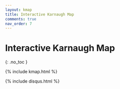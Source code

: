```yaml
---
layout: kmap
title: Interactive Karnaugh Map
comments: true
nav_order: 7
---
```


# Interactive Karnaugh Map
{: .no_toc }

{% include kmap.html %}

{% include disqus.html %}
